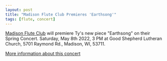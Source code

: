 ```yaml
---
layout: post
title: "Madison Flute Club Premieres 'Earthsong'"
tags: [flute, concert]
---
```


[Madison Flute Club](https://madisonfluteclub.org/) will premiere Ty's new piece "Earthsong" on their Spring Concert.
Saturday, May 8th 2022, 3 PM at Good Shepherd Lutheran Church, 5701 Raymond Rd., Madison, WI, 53711.

[More information about this concert](https://madisonfluteclub.org/event/madison-flute-club-spring-concert/)
